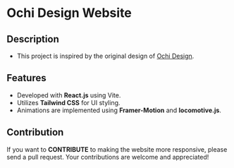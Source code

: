 # Ochi Design Website

## Description

- This project is inspired by the original design of [Ochi Design](https://ochi.design/).

## Features

- Developed with **React.js** using Vite.
- Utilizes **Tailwind CSS** for UI styling.
- Animations are implemented using **Framer-Motion** and **locomotive.js**.

## Contribution

If you want to **CONTRIBUTE** to making the website more responsive, please send a pull request. Your contributions are welcome and appreciated!
